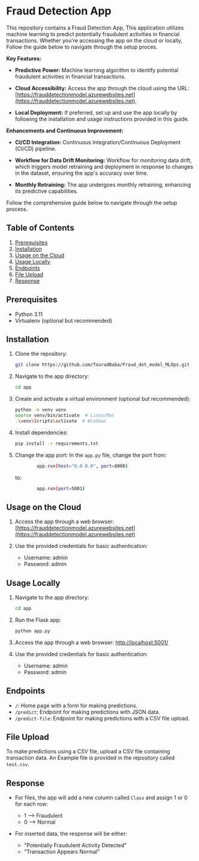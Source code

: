 # Fraud Detection App

This repository contains a Fraud Detection App, This application utilizes machine learning to predict potentially fraudulent activities in financial transactions. Whether you're accessing the app on the cloud or locally, Follow the guide below to navigate through the setup proces.

**Key Features:**

- **Predictive Power:** Machine learning algorithm to identify potential fraudulent activities in financial transactions.

- **Cloud Accessibility:** Access the app through the cloud using the URL: [https://frauddetectionmodel.azurewebsites.net](https://frauddetectionmodel.azurewebsites.net).

- **Local Deployment:** If preferred, set up and use the app locally by following the installation and usage instructions provided in this guide.

**Enhancements and Continuous Improvement:**

- **CI/CD Integration:** Continuous Integration/Continuous Deployment (CI/CD) pipeline.

- **Workflow for Data Drift Monitoring:** Workflow for monitoring data drift, which triggers model retraining and deployment in response to changes in the dataset, ensuring the app's accuracy over time.

- **Monthly Retraining:** The app undergoes monthly retraining, enhancing its predictive capabilities.

Follow the comprehensive guide below to navigate through the setup process.

## Table of Contents

1. [Prerequisites](#prerequisites)
2. [Installation](#installation)
3. [Usage on the Cloud](#usage-on-the-cloud)
4. [Usage Locally](#usage-locally)
5. [Endpoints](#endpoints)
6. [File Upload](#file-upload)
7. [Response](#response)

## Prerequisites

- Python 3.11
- Virtualenv (optional but recommended)

## Installation

1. Clone the repository:

    ```bash
    git clone https://github.com/TouradBaba/Fraud_det_model_MLOps.git
    ```

2. Navigate to the app directory:

    ```bash
    cd app
    ```

3. Create and activate a virtual environment (optional but recommended):

    ```bash
    python -m venv venv
    source venv/bin/activate  # Linux/Mac
    .\venv\Scripts\activate  # Windows
    ```

4. Install dependencies:

    ```bash
    pip install -r requirements.txt
    ```

5. Change the app port:
    In the `app.py` file, change the port from:

    ```bash
            app.run(host="0.0.0.0", port=8000)
    ```

    to:

    ```bash
            app.run(port=5001)
    ```

## Usage on the Cloud

1. Access the app through a web browser: [https://frauddetectionmodel.azurewebsites.net](https://frauddetectionmodel.azurewebsites.net)

2. Use the provided credentials for basic authentication:

    - Username: admin
    - Password: admin

## Usage Locally

1. Navigate to the app directory:

    ```bash
    cd app
    ```

2. Run the Flask app:

    ```bash
    python app.py
    ```

3. Access the app through a web browser: [http://localhost:5001/](http://localhost:5001/)

4. Use the provided credentials for basic authentication:

    - Username: admin
    - Password: admin

## Endpoints

- `/`: Home page with a form for making predictions.
- `/predict`: Endpoint for making predictions with JSON data.
- `/predict-file`: Endpoint for making predictions with a CSV file upload.

## File Upload

To make predictions using a CSV file, upload a CSV file containing transaction data. An Example file is provided in the repository called `test.csv`.

## Response

- For files, the app will add a new column called `Class` and assign 1 or 0 for each row:
  - 1 --> Fraudulent
  - 0 --> Normal

- For inserted data, the response will be either:
  - "Potentially Fraudulent Activity Detected"
  - "Transaction Appears Normal"



